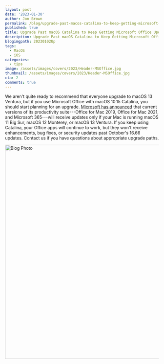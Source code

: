 ```yaml
---
layout: post
date: '2023-01-30'
author: Jon Brown
permalink: /blog/upgrade-past-macos-catalina-to-keep-getting-microsoft-office-updates/
published: true
title: Upgrade Past macOS Catalina to Keep Getting Microsoft Office Updates
description: Upgrade Past macOS Catalina to Keep Getting Microsoft Office Updates
blogimgpath: 20230102Up
tags:
  - MacOS
  - iOS
categories:
  - tips
image: /assets/images/covers/2023/Header-MSOffice.jpg
thumbnail: /assets/images/covers/2023/Header-MSOffice.jpg
cta: 2
comments: true
---
```

We aren't quite ready to recommend that everyone upgrade to macOS 13
Ventura, but if you use Microsoft Office with macOS 10.15 Catalina, you
should start planning for an upgrade. [Microsoft has
announced](https://support.microsoft.com/en-us/office/upgrade-macos-to-continue-receiving-microsoft-365-and-office-for-mac-updates-16b8414f-08ec-4b24-8c91-10a918f649f8?ui=en-us&rs=en-us&ad=us#ID0EBBF=Office_for_Mac_2019)
that current versions of its productivity suite---Office for Mac 2019,
Office for Mac 2021, and Microsoft 365---will receive updates only if
your Mac is running macOS 11 Big Sur, macOS 12 Monterey, or macOS 13
Ventura. If you keep using Catalina, your Office apps will continue to
work, but they won't receive enhancements, bug fixes, or security
updates past October's 16.66 updates. Contact us if you have questions
about appropriate upgrade paths.


<img alt="Blog Photo" src="{{ site.site_cdn }}/assets/images/blog/2023/20230102Up/image2.png" class="img-fluid rounded m-2" width="700" />